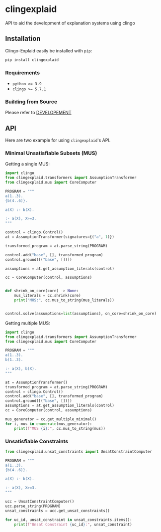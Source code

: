 # clingexplaid

API to aid the development of explanation systems using clingo

## Installation

Clingo-Explaid easily be installed with `pip`:

```bash
pip install clingexplaid
```

### Requirements

- `python >= 3.9`
- `clingo >= 5.7.1`

### Building from Source

Please refer to [DEVELOPEMENT](DEVELOPMENT.md)

## API

Here are two example for using `clingexplaid`'s API.

### Minimal Unsatisfiable Subsets (MUS)

Getting a single MUS:

```python
import clingo
from clingexplaid.transformers import AssumptionTransformer
from clingexplaid.mus import CoreComputer

PROGRAM = """
a(1..3).
{b(4..6)}.

a(X) :- b(X).

:- a(X), X>=3.
"""

control = clingo.Control()
at = AssumptionTransformer(signatures={("a", 1)})

transformed_program = at.parse_string(PROGRAM)

control.add("base", [], transformed_program)
control.ground([("base", [])])

assumptions = at.get_assumption_literals(control)

cc = CoreComputer(control, assumptions)


def shrink_on_core(core) -> None:
    mus_literals = cc.shrink(core)
    print("MUS:", cc.mus_to_string(mus_literals))


control.solve(assumptions=list(assumptions), on_core=shrink_on_core)
```

Getting multiple MUS:

```python
import clingo
from clingexplaid.transformers import AssumptionTransformer
from clingexplaid.mus import CoreComputer

PROGRAM = """
a(1..3).
b(1..3).

:- a(X), b(X).
"""

at = AssumptionTransformer()
transformed_program = at.parse_string(PROGRAM)
control = clingo.Control()
control.add("base", [], transformed_program)
control.ground([("base", [])])
assumptions = at.get_assumption_literals(control)
cc = CoreComputer(control, assumptions)

mus_generator = cc.get_multiple_minimal()
for i, mus in enumerate(mus_generator):
    print(f"MUS {i}:", cc.mus_to_string(mus))
```

### Unsatisfiable Constraints

```python
from clingexplaid.unsat_constraints import UnsatConstraintComputer

PROGRAM = """
a(1..3).
{b(4..6)}.

a(X) :- b(X).

:- a(X), X>=3.
"""

ucc = UnsatConstraintComputer()
ucc.parse_string(PROGRAM)
unsat_constraints = ucc.get_unsat_constraints()

for uc_id, unsat_constraint in unsat_constraints.items():
    print(f"Unsat Constraint {uc_id}:", unsat_constraint)
```
